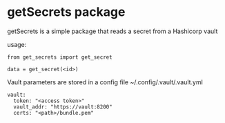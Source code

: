 # getSecrets package


getSecrets is a simple package that reads a secret from a Hashicorp vault

usage:

```
from get_secrets import get_secret

data = get_secret(<id>)
```

Vault parameters are stored in a config file ~/.config/.vault/.vault.yml
```
vault:
  token: "<access token>"
  vault_addr: "https://vault:8200"
  certs: "<path>/bundle.pem"
```